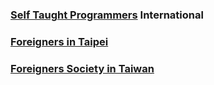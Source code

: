 ### [Self Taught Programmers](https://www.facebook.com/groups/selftaughtprogrammers/) International

### [Foreigners in Taipei](https://www.facebook.com/groups/359592260793365/)

### [Foreigners Society in Taiwan](https://www.facebook.com/groups/609420402454012/)



